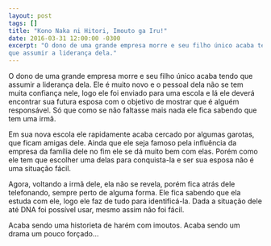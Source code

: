 ```yaml
---
layout: post
tags: []
title: "Kono Naka ni Hitori, Imouto ga Iru!"
date: 2016-03-31 12:00:00 -0300
excerpt: "O dono de uma grande empresa morre e seu filho único acaba tendo
que assumir a liderança dela."
---
```


O dono de uma grande empresa morre e seu filho único acaba tendo que
assumir a liderança dela. Ele é muito novo e o pessoal dela não se tem
muita confiança nele, logo ele foi enviado para uma escola e lá ele deverá
encontrar sua futura esposa com o objetivo de mostrar que é alguém
responsável. Só que como se não faltasse mais nada ele fica sabendo que
tem uma irmã.

Em sua nova escola ele rapidamente acaba cercado por algumas garotas, que
ficam amigas dele. Ainda que ele seja famoso pela influência da empresa da
família dele no fim ele se dá muito bem com elas. Porém como ele tem que
escolher uma delas para conquista-la e ser sua esposa não é uma situação
fácil.

Agora, voltando a irmã dele, ela não se revela, porém fica atrás dele
telefonando, sempre perto de alguma forma. Ele fica sabendo que ela estuda
com ele, logo ele faz de tudo para identificá-la. Dada a situação dele até
DNA foi possível usar, mesmo assim não foi fácil.

Acaba sendo uma historieta de harém com imoutos. Acaba sendo um drama um
pouco forçado…
